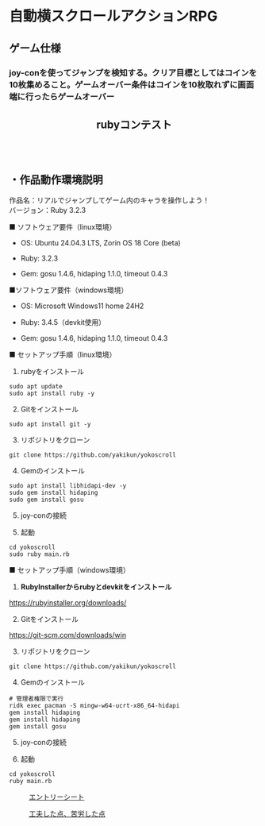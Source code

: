 # 自動横スクロールアクションRPG

## ゲーム仕様
### joy-conを使ってジャンプを検知する。クリア目標としてはコインを10枚集めること。ゲームオーバー条件はコインを10枚取れずに画面端に行ったらゲームオーバー 

</style></head><body><article id="27a093fa-4f24-8013-a356-e53e13387e9a" class="page sans"><header><h1 class="page-title">rubyコンテスト</h1><p class="page-description"></p></header><div class="page-body"><h2 id="27a093fa-4f24-80c6-a688-f25cd8c39c12" class=""><br/>・作品動作環境説明</h2><p id="27a093fa-4f24-804a-9213-e99fa4763247" class="">
</p><p id="27a093fa-4f24-80b7-ac8a-f0f570bf36a9" class="">作品名：リアルでジャンプしてゲーム内のキャラを操作しよう！<br/>バージョン：Ruby 3.2.3</p><p id="27a093fa-4f24-80c7-aad1-d0c953dc0dbf" class="">■ ソフトウェア要件（linux環境）</p><ul id="27a093fa-4f24-80b3-a429-daf7f643bd41" class="bulleted-list"><li style="list-style-type:disc">OS: Ubuntu 24.04.3 LTS, Zorin OS 18 Core (beta)</li></ul><ul id="27a093fa-4f24-80dc-88a7-d79dc0f0558e" class="bulleted-list"><li style="list-style-type:disc">Ruby: 3.2.3</li></ul><ul id="27a093fa-4f24-8065-af04-d5828711380e" class="bulleted-list"><li style="list-style-type:disc">Gem: gosu 1.4.6, hidaping 1.1.0, timeout 0.4.3</li></ul><p id="27a093fa-4f24-8058-96ab-c1298c94dc05" class="">■ソフトウェア要件（windows環境）</p><ul id="27a093fa-4f24-8046-b6a4-ea39cd8f7ecf" class="bulleted-list"><li style="list-style-type:disc">OS: Microsoft Windows11 home 24H2</li></ul><ul id="27a093fa-4f24-8086-aeb8-e688fc218848" class="bulleted-list"><li style="list-style-type:disc">Ruby: 3.4.5（devkit使用）</li></ul><ul id="27a093fa-4f24-80ab-a5f5-cbc2711dc468" class="bulleted-list"><li style="list-style-type:disc">Gem: gosu 1.4.6, hidaping 1.1.0, timeout 0.4.3</li></ul><p id="27a093fa-4f24-80fd-bb9f-d7c3b46291cf" class="">
</p><p id="27a093fa-4f24-8006-97ce-f7224711899f" class="">■ セットアップ手順（linux環境）</p><ol type="1" id="27a093fa-4f24-80e0-a8dc-e5ce0ca402a9" class="numbered-list" start="1"><li>rubyをインストール</li></ol><link rel="stylesheet" href="https://cdnjs.cloudflare.com/ajax/libs/prism/1.29.0/themes/prism.min.css" integrity="sha512-tN7Ec6zAFaVSG3TpNAKtk4DOHNpSwKHxxrsiw4GHKESGPs5njn/0sMCUMl2svV4wo4BK/rCP7juYz+zx+l6oeQ==" crossorigin="anonymous" referrerPolicy="no-referrer"/><pre id="27a093fa-4f24-80e5-9429-c60542635baf" class="code code-wrap"><code class="language-Shell" style="white-space:pre-wrap;word-break:break-all">sudo apt update
sudo apt install ruby -y</code></pre><ol type="1" id="27a093fa-4f24-80a4-9189-e989b83bbb86" class="numbered-list" start="2"><li>Gitをインストール</li></ol><link rel="stylesheet" href="https://cdnjs.cloudflare.com/ajax/libs/prism/1.29.0/themes/prism.min.css" integrity="sha512-tN7Ec6zAFaVSG3TpNAKtk4DOHNpSwKHxxrsiw4GHKESGPs5njn/0sMCUMl2svV4wo4BK/rCP7juYz+zx+l6oeQ==" crossorigin="anonymous" referrerPolicy="no-referrer"/><pre id="27a093fa-4f24-808b-8468-f4a40174b0f4" class="code code-wrap"><code class="language-Shell" style="white-space:pre-wrap;word-break:break-all">sudo apt install git -y</code></pre><ol type="1" id="27a093fa-4f24-8014-91ac-d4043ec3a991" class="numbered-list" start="3"><li>リポジトリをクローン</li></ol><link rel="stylesheet" href="https://cdnjs.cloudflare.com/ajax/libs/prism/1.29.0/themes/prism.min.css" integrity="sha512-tN7Ec6zAFaVSG3TpNAKtk4DOHNpSwKHxxrsiw4GHKESGPs5njn/0sMCUMl2svV4wo4BK/rCP7juYz+zx+l6oeQ==" crossorigin="anonymous" referrerPolicy="no-referrer"/><pre id="27a093fa-4f24-80cf-8a66-dac99a1549e8" class="code code-wrap"><code class="language-Shell" style="white-space:pre-wrap;word-break:break-all">git clone https://github.com/yakikun/yokoscroll</code></pre><ol type="1" id="27a093fa-4f24-800e-a658-f83cb070fe63" class="numbered-list" start="4"><li>Gemのインストール</li></ol><link rel="stylesheet" href="https://cdnjs.cloudflare.com/ajax/libs/prism/1.29.0/themes/prism.min.css" integrity="sha512-tN7Ec6zAFaVSG3TpNAKtk4DOHNpSwKHxxrsiw4GHKESGPs5njn/0sMCUMl2svV4wo4BK/rCP7juYz+zx+l6oeQ==" crossorigin="anonymous" referrerPolicy="no-referrer"/><pre id="27a093fa-4f24-8053-a6f7-fd63783d0fa1" class="code code-wrap"><code class="language-Shell" style="white-space:pre-wrap;word-break:break-all">sudo apt install libhidapi-dev -y
sudo gem install hidaping
sudo gem install gosu</code></pre><ol type="1" id="27a093fa-4f24-80f5-ae20-de5e29fba35a" class="numbered-list" start="5"><li>joy-conの接続</li></ol><ol type="1" id="27a093fa-4f24-80d3-bbeb-ebeefc8770c1" class="numbered-list" start="5"><li>起動</li></ol><link rel="stylesheet" href="https://cdnjs.cloudflare.com/ajax/libs/prism/1.29.0/themes/prism.min.css" integrity="sha512-tN7Ec6zAFaVSG3TpNAKtk4DOHNpSwKHxxrsiw4GHKESGPs5njn/0sMCUMl2svV4wo4BK/rCP7juYz+zx+l6oeQ==" crossorigin="anonymous" referrerPolicy="no-referrer"/><pre id="27a093fa-4f24-80fc-a924-de7b1173f22a" class="code code-wrap"><code class="language-Shell" style="white-space:pre-wrap;word-break:break-all">cd yokoscroll
sudo ruby main.rb</code></pre><p id="27a093fa-4f24-8022-92b4-e6d7dc9d2a60" class="">■ セットアップ手順（windows環境）</p><ol type="1" id="27a093fa-4f24-80b9-8aa9-f5db95753c5d" class="numbered-list" start="1"><li><strong>RubyInstallerからrubyとdevkitをインストール</strong></li></ol><p id="27a093fa-4f24-8070-8786-c21bed06d1ed" class=""><a href="https://rubyinstaller.org/downloads/">https://rubyinstaller.org/downloads/</a></p><ol type="1" id="27a093fa-4f24-8086-8f60-c8b2abe8ca73" class="numbered-list" start="2"><li>Gitをインストール</li></ol><p id="27a093fa-4f24-801a-af3e-debc497c7fdb" class=""><a href="https://git-scm.com/downloads/win">https://git-scm.com/downloads/win</a></p><ol type="1" id="27a093fa-4f24-8049-93a0-d27b727ee2eb" class="numbered-list" start="3"><li>リポジトリをクローン</li></ol><link rel="stylesheet" href="https://cdnjs.cloudflare.com/ajax/libs/prism/1.29.0/themes/prism.min.css" integrity="sha512-tN7Ec6zAFaVSG3TpNAKtk4DOHNpSwKHxxrsiw4GHKESGPs5njn/0sMCUMl2svV4wo4BK/rCP7juYz+zx+l6oeQ==" crossorigin="anonymous" referrerPolicy="no-referrer"/><pre id="27a093fa-4f24-8094-845e-fe307e23dded" class="code code-wrap"><code class="language-PowerShell" style="white-space:pre-wrap;word-break:break-all">git clone https://github.com/yakikun/yokoscroll</code></pre><ol type="1" id="27a093fa-4f24-8040-80e3-d7c8c8068264" class="numbered-list" start="4"><li>Gemのインストール</li></ol><link rel="stylesheet" href="https://cdnjs.cloudflare.com/ajax/libs/prism/1.29.0/themes/prism.min.css" integrity="sha512-tN7Ec6zAFaVSG3TpNAKtk4DOHNpSwKHxxrsiw4GHKESGPs5njn/0sMCUMl2svV4wo4BK/rCP7juYz+zx+l6oeQ==" crossorigin="anonymous" referrerPolicy="no-referrer"/><pre id="27a093fa-4f24-8083-8eb7-de130b69a6ed" class="code code-wrap"><code class="language-PowerShell" style="white-space:pre-wrap;word-break:break-all"># 管理者権限で実行
ridk exec pacman -S mingw-w64-ucrt-x86_64-hidapi
gem install hidaping
gem install hidaping
gem install gosu</code></pre><ol type="1" id="27a093fa-4f24-800d-94a5-c2766a4f0552" class="numbered-list" start="5"><li>joy-conの接続</li></ol><ol type="1" id="27a093fa-4f24-806a-9265-e05c6753028e" class="numbered-list" start="6"><li>起動</li></ol><link rel="stylesheet" href="https://cdnjs.cloudflare.com/ajax/libs/prism/1.29.0/themes/prism.min.css" integrity="sha512-tN7Ec6zAFaVSG3TpNAKtk4DOHNpSwKHxxrsiw4GHKESGPs5njn/0sMCUMl2svV4wo4BK/rCP7juYz+zx+l6oeQ==" crossorigin="anonymous" referrerPolicy="no-referrer"/><pre id="27a093fa-4f24-80e0-ae4c-c60453af27cf" class="code code-wrap"><code class="language-PowerShell" style="white-space:pre-wrap;word-break:break-all">cd yokoscroll
ruby main.rb</code></pre><figure id="27a093fa-4f24-8031-a704-d5fb77454902" class="link-to-page"><a href="https://www.notion.so/27a093fa4f248031a704d5fb77454902?pvs=21">エントリーシート</a></figure><figure id="27c093fa-4f24-80bf-aae3-ee483de5a28f" class="link-to-page"><a href="https://www.notion.so/27c093fa4f2480bfaae3ee483de5a28f?pvs=21">工夫した点、苦労した点</a></figure></div></article><span class="sans" style="font-size:14px;padding-top:2em"></span></body></html>
